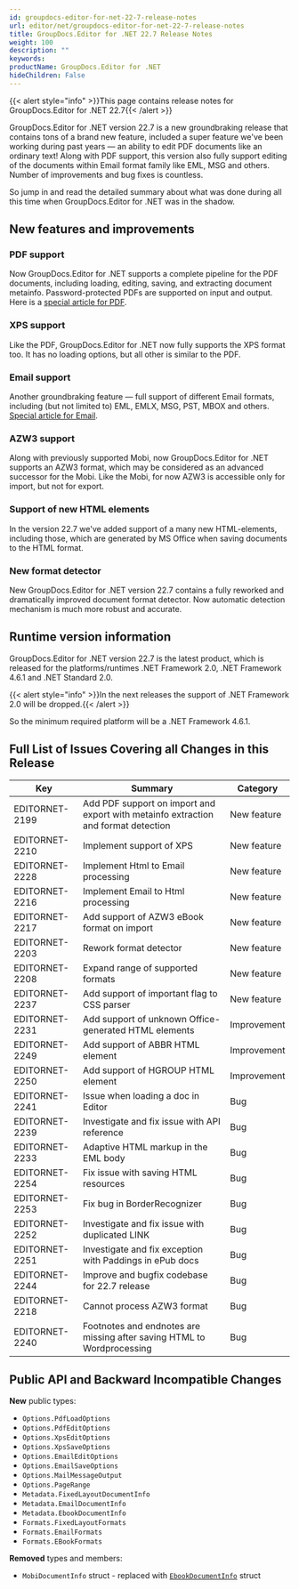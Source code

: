 ```yaml
---
id: groupdocs-editor-for-net-22-7-release-notes
url: editor/net/groupdocs-editor-for-net-22-7-release-notes
title: GroupDocs.Editor for .NET 22.7 Release Notes
weight: 100
description: ""
keywords: 
productName: GroupDocs.Editor for .NET
hideChildren: False
---
```

{{< alert style="info" >}}This page contains release notes for GroupDocs.Editor for .NET 22.7{{< /alert >}}

GroupDocs.Editor for .NET version 22.7 is a new groundbraking release that contains tons of a brand new feature, included a super feature we've been working during past years — an ability to edit PDF documents like an ordinary text! Along with PDF support, this version also fully support editing of the documents within Email format family like EML, MSG and others. Number of improvements and bug fixes is countless. 

So jump in and read the detailed summary about what was done during all this time when GroupDocs.Editor for .NET was in the shadow.

## New features and improvements

### PDF support

Now GroupDocs.Editor for .NET supports a complete pipeline for the PDF documents, including loading, editing, saving, and extracting document metainfo. Password-protected PDFs are supported on input and output. Here is a [special article for PDF](https://docs.groupdocs.com/editor/net/edit-pdf/).

### XPS support

Like the PDF, GroupDocs.Editor for .NET now fully supports the XPS format too. It has no loading options, but all other is similar to the PDF.

### Email support

Another groundbraking feature — full support of different Email formats, including (but not limited to) EML, EMLX, MSG, PST, MBOX and others. [Special article for Email](https://docs.groupdocs.com/editor/net/edit-email/).

### AZW3 support

Along with previously supported Mobi, now GroupDocs.Editor for .NET supports an AZW3 format, which may be considered as an advanced successor for the Mobi. Like the Mobi, for now AZW3 is accessible only for import, but not for export.

### Support of new HTML elements

In the version 22.7 we've added support of a many new HTML-elements, including those, which are generated by MS Office when saving documents to the HTML format.

### New format detector

New GroupDocs.Editor for .NET version 22.7 contains a fully reworked and dramatically improved document format detector. Now automatic detection mechanism is much more robust and accurate.

## Runtime version information

GroupDocs.Editor for .NET version 22.7 is the latest product, which is released for the platforms/runtimes .NET Framework 2.0, .NET Framework 4.6.1 and .NET Standard 2.0.

{{< alert style="info" >}}In the next releases the support of .NET Framework 2.0 will be dropped.{{< /alert >}}

So the minimum required platform will be a .NET Framework 4.6.1.

## Full List of Issues Covering all Changes in this Release

| Key | Summary | Category |
| --- | --- | --- |
| EDITORNET-2199 | Add PDF support on import and export with metainfo extraction and format detection | New feature |
| EDITORNET-2210 | Implement support of XPS | New feature |
| EDITORNET-2228 | Implement Html to Email processing | New feature |
| EDITORNET-2216 | Implement Email to Html processing | New feature |
| EDITORNET-2217 | Add support of AZW3 eBook format on import | New feature |
| EDITORNET-2203 | Rework format detector | New feature |
| EDITORNET-2208 | Expand range of supported formats | New feature |
| EDITORNET-2237 | Add support of important flag to CSS parser | New feature |
| EDITORNET-2231 | Add support of unknown Office-generated HTML elements | Improvement |
| EDITORNET-2249 | Add support of ABBR HTML element | Improvement |
| EDITORNET-2250 | Add support of HGROUP HTML element | Improvement |
| EDITORNET-2241 | Issue when loading a doc in Editor | Bug |
| EDITORNET-2239 | Investigate and fix issue with API reference | Bug |
| EDITORNET-2233 | Adaptive HTML markup in the EML body | Bug |
| EDITORNET-2254 | Fix issue with saving HTML resources | Bug |
| EDITORNET-2253 | Fix bug in BorderRecognizer | Bug |
| EDITORNET-2252 | Investigate and fix issue with duplicated LINK | Bug |
| EDITORNET-2251 | Investigate and fix exception with Paddings in ePub docs | Bug |
| EDITORNET-2244 | Improve and bugfix codebase for 22.7 release | Bug |
| EDITORNET-2218 | Cannot process AZW3 format | Bug |
| EDITORNET-2240 | Footnotes and endnotes are missing after saving HTML to Wordprocessing | Bug |


## Public API and Backward Incompatible Changes

**New** public types:
- `Options.PdfLoadOptions`
- `Options.PdfEditOptions`
- `Options.XpsEditOptions`
- `Options.XpsSaveOptions`
- `Options.EmailEditOptions`
- `Options.EmailSaveOptions`
- `Options.MailMessageOutput`
- `Options.PageRange`
- `Metadata.FixedLayoutDocumentInfo`
- `Metadata.EmailDocumentInfo`
- `Metadata.EbookDocumentInfo`
- `Formats.FixedLayoutFormats`
- `Formats.EmailFormats`
- `Formats.EBookFormats`

**Removed** types and members:
- `MobiDocumentInfo` struct - replaced with [`EbookDocumentInfo`](https://reference.groupdocs.com/editor/net/groupdocs.editor.metadata/ebookdocumentinfo) struct


